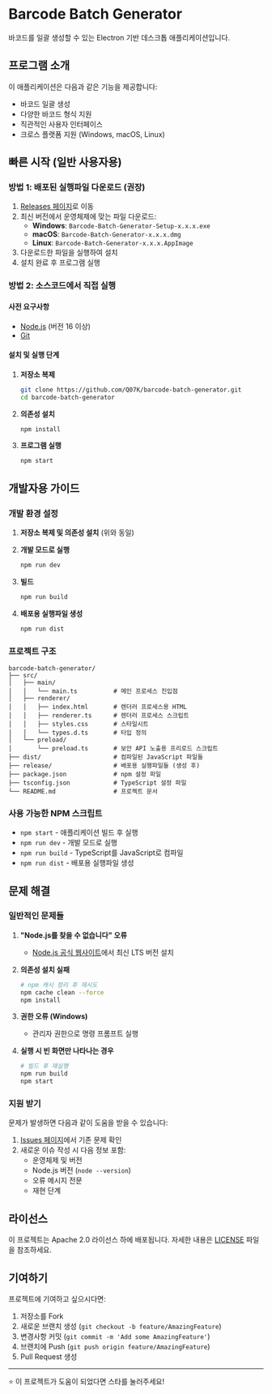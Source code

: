 # Barcode Batch Generator

바코드를 일괄 생성할 수 있는 Electron 기반 데스크톱 애플리케이션입니다.

## 프로그램 소개

이 애플리케이션은 다음과 같은 기능을 제공합니다:
- 바코드 일괄 생성
- 다양한 바코드 형식 지원
- 직관적인 사용자 인터페이스
- 크로스 플랫폼 지원 (Windows, macOS, Linux)

## 빠른 시작 (일반 사용자용)

### 방법 1: 배포된 실행파일 다운로드 (권장)

1. [Releases 페이지](https://github.com/Q07K/barcode-batch-generator/releases)로 이동
2. 최신 버전에서 운영체제에 맞는 파일 다운로드:
   - **Windows**: `Barcode-Batch-Generator-Setup-x.x.x.exe`
   - **macOS**: `Barcode-Batch-Generator-x.x.x.dmg`
   - **Linux**: `Barcode-Batch-Generator-x.x.x.AppImage`
3. 다운로드한 파일을 실행하여 설치
4. 설치 완료 후 프로그램 실행

### 방법 2: 소스코드에서 직접 실행

#### 사전 요구사항
- [Node.js](https://nodejs.org/) (버전 16 이상)
- [Git](https://git-scm.com/)

#### 설치 및 실행 단계

1. **저장소 복제**
   ```bash
   git clone https://github.com/Q07K/barcode-batch-generator.git
   cd barcode-batch-generator
   ```

2. **의존성 설치**
   ```bash
   npm install
   ```

3. **프로그램 실행**
   ```bash
   npm start
   ```

## 개발자용 가이드

### 개발 환경 설정

1. **저장소 복제 및 의존성 설치** (위와 동일)

2. **개발 모드로 실행**
   ```bash
   npm run dev
   ```

3. **빌드**
   ```bash
   npm run build
   ```

4. **배포용 실행파일 생성**
   ```bash
   npm run dist
   ```

### 프로젝트 구조

```
barcode-batch-generator/
├── src/
│   ├── main/
│   │   └── main.ts          # 메인 프로세스 진입점
│   ├── renderer/
│   │   ├── index.html       # 렌더러 프로세스용 HTML
│   │   ├── renderer.ts      # 렌더러 프로세스 스크립트
│   │   ├── styles.css       # 스타일시트
│   │   └── types.d.ts       # 타입 정의
│   └── preload/
│       └── preload.ts       # 보안 API 노출용 프리로드 스크립트
├── dist/                    # 컴파일된 JavaScript 파일들
├── release/                 # 배포용 실행파일들 (생성 후)
├── package.json             # npm 설정 파일
├── tsconfig.json            # TypeScript 설정 파일
└── README.md                # 프로젝트 문서
```

### 사용 가능한 NPM 스크립트

- `npm start` - 애플리케이션 빌드 후 실행
- `npm run dev` - 개발 모드로 실행
- `npm run build` - TypeScript를 JavaScript로 컴파일
- `npm run dist` - 배포용 실행파일 생성

## 문제 해결

### 일반적인 문제들

1. **"Node.js를 찾을 수 없습니다" 오류**
   - [Node.js 공식 웹사이트](https://nodejs.org/)에서 최신 LTS 버전 설치

2. **의존성 설치 실패**
   ```bash
   # npm 캐시 정리 후 재시도
   npm cache clean --force
   npm install
   ```

3. **권한 오류 (Windows)**
   - 관리자 권한으로 명령 프롬프트 실행

4. **실행 시 빈 화면만 나타나는 경우**
   ```bash
   # 빌드 후 재실행
   npm run build
   npm start
   ```

### 지원 받기

문제가 발생하면 다음과 같이 도움을 받을 수 있습니다:

1. [Issues 페이지](https://github.com/Q07K/barcode-batch-generator/issues)에서 기존 문제 확인
2. 새로운 이슈 작성 시 다음 정보 포함:
   - 운영체제 및 버전
   - Node.js 버전 (`node --version`)
   - 오류 메시지 전문
   - 재현 단계

## 라이선스

이 프로젝트는  Apache 2.0 라이선스 하에 배포됩니다. 자세한 내용은 [LICENSE](LICENSE) 파일을 참조하세요.

## 기여하기

프로젝트에 기여하고 싶으시다면:

1. 저장소를 Fork
2. 새로운 브랜치 생성 (`git checkout -b feature/AmazingFeature`)
3. 변경사항 커밋 (`git commit -m 'Add some AmazingFeature'`)
4. 브랜치에 Push (`git push origin feature/AmazingFeature`)
5. Pull Request 생성

---

⭐ 이 프로젝트가 도움이 되었다면 스타를 눌러주세요!
